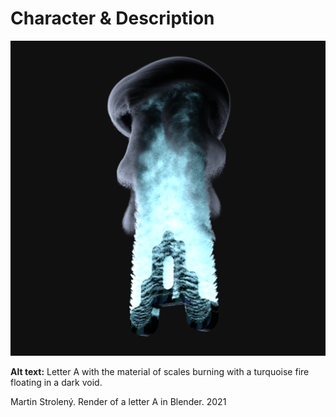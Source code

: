 # Character & Description

![Letter A with the material of scales burning with a turquoise fire floating in a dark void.](img/letter-a-stroleny.png)

**Alt text:** Letter A with the material of scales burning with a turquoise fire floating in a dark void.

Martin Strolený. Render of a letter A in Blender. 2021
